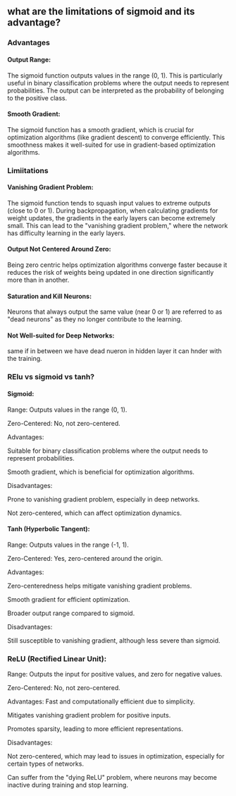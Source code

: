 
## what are the limitations of sigmoid and its advantage?
### Advantages

#### Output Range:

The sigmoid function outputs values in the range (0, 1). This is particularly useful in binary classification problems where the output needs to represent probabilities. The output can be interpreted as the probability of belonging to the positive class.

#### Smooth Gradient:

The sigmoid function has a smooth gradient, which is crucial for optimization algorithms (like gradient descent) to converge efficiently. This smoothness makes it well-suited for use in gradient-based optimization algorithms.
### Limiitations

#### Vanishing Gradient Problem:

The sigmoid function tends to squash input values to extreme outputs (close to 0 or 1). During backpropagation, when calculating gradients for weight updates, the gradients in the early layers can become extremely small. This can lead to the "vanishing gradient problem," where the network has difficulty learning in the early layers.

#### Output Not Centered Around Zero:


Being zero centric  helps optimization algorithms converge faster because it reduces the risk of weights being updated in one direction significantly more than in another.

#### Saturation and Kill Neurons:  

Neurons that always output the same value (near 0 or 1) are referred to as "dead neurons" as they no longer contribute to the learning.

#### Not Well-suited for Deep Networks:
same if in between we have dead nueron in hidden layer it can hnder with the training.



### RElu vs sigmoid vs tanh?
#### Sigmoid:

Range: Outputs values in the range (0, 1).

Zero-Centered: No, not zero-centered.

Advantages:

Suitable for binary classification problems where the output needs to represent probabilities.

Smooth gradient, which is beneficial for optimization algorithms.

Disadvantages:

Prone to vanishing gradient problem, especially in deep networks.

Not zero-centered, which can affect optimization dynamics.
#### Tanh (Hyperbolic Tangent):

Range: Outputs values in the range (-1, 1).

Zero-Centered: Yes, zero-centered around the origin.

Advantages:

Zero-centeredness helps mitigate vanishing gradient problems.

Smooth gradient for efficient optimization.

Broader output range compared to sigmoid.

Disadvantages:

Still susceptible to vanishing gradient, although less severe than sigmoid.

### ReLU (Rectified Linear Unit):

Range: Outputs the input for positive values, and zero for negative values.

Zero-Centered: No, not zero-centered.

Advantages:
Fast and computationally efficient due to simplicity.

Mitigates vanishing gradient problem for positive inputs.

Promotes sparsity, leading to more efficient representations.

Disadvantages:

Not zero-centered, which may lead to issues in optimization, especially for certain types of networks.

Can suffer from the "dying ReLU" problem, where neurons may become inactive during training and stop learning.